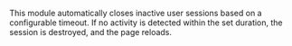 This module automatically closes inactive user sessions based on a
configurable timeout. If no activity is detected within the set
duration, the session is destroyed, and the page reloads.
